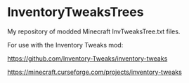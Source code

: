 # InventoryTweaksTrees
My repository of modded Minecraft InvTweaksTree.txt files.

For use with the Inventory Tweaks mod:

https://github.com/Inventory-Tweaks/inventory-tweaks

https://minecraft.curseforge.com/projects/inventory-tweaks
